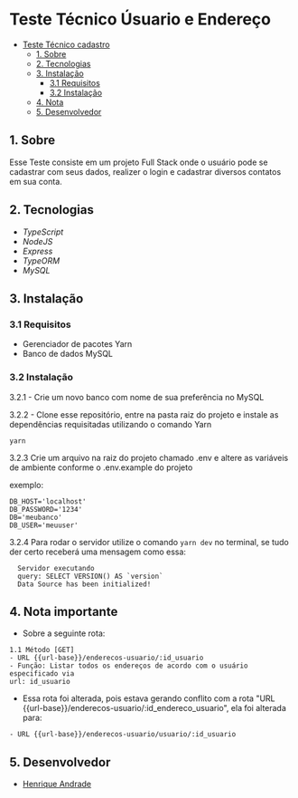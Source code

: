 # Teste Técnico Úsuario e Endereço

- [Teste Técnico cadastro](#teste-técnico-cadastro)
  - [1. Sobre](#1-sobre)
  - [2. Tecnologias](#2-tecnologias)
  - [3. Instalação](#3-instalação)
    - [3.1 Requisitos](#31-requisitos)
    - [3.2 Instalação](#32-instalação)
  - [4. Nota](#4-nota)
  - [5. Desenvolvedor](#5-desenvolvedor)

<a name="sobre"></a>

## 1. Sobre

Esse Teste consiste em um projeto Full Stack onde o usuário pode se cadastrar com seus dados, realizer o login e cadastrar diversos contatos em sua conta.

<a name="links"></a>


<a name="techs"></a>

## 2. Tecnologias

- _TypeScript_
- _NodeJS_
- _Express_
- _TypeORM_
- _MySQL_

<a name="instalacao"></a>

## 3. Instalação

### 3.1 Requisitos

- Gerenciador de pacotes Yarn
- Banco de dados MySQL

### 3.2 Instalação

3.2.1 - Crie um novo banco com nome de sua preferência no MySQL

3.2.2 - Clone esse repositório, entre na pasta raiz do projeto e instale as dependências requisitadas utilizando o comando Yarn

`yarn`

3.2.3 Crie um arquivo na raiz do projeto chamado .env e altere as variáveis de ambiente conforme o .env.example do projeto

exemplo:
```
DB_HOST='localhost'
DB_PASSWORD='1234'
DB='meubanco'
DB_USER='meuuser'
```

3.2.4 Para rodar o servidor utilize o comando `yarn dev` no terminal, se tudo der certo receberá uma mensagem como essa:

      Servidor executando
      query: SELECT VERSION() AS `version`
      Data Source has been initialized!

## 4. Nota importante

- Sobre a seguinte rota:

```
1.1 Método [GET]
- URL {{url-base}}/enderecos-usuario/:id_usuario
- Função: Listar todos os endereços de acordo com o usuário especificado via
url: id_usuario
```
- Essa rota foi alterada, pois estava gerando conflito com a rota  "URL {{url-base}}/enderecos-usuario/:id_endereco_usuario", ela foi alterada para:

```
- URL {{url-base}}/enderecos-usuario/usuario/:id_usuario
```

## 5. Desenvolvedor

- <a name="henrique" href="https://www.linkedin.com/in/henriqueyujiandrade/" target="_blank">Henrique Andrade</a>

